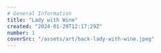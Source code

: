 ```yaml
---
# General Information
title: "Lady with Wine"
created: "2024-01-29T12:17:29Z"
number: 1
coverSrc: "/assets/art/back-lady-with-wine.jpeg"
---
```

